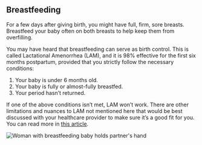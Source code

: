 ## Breastfeeding

For a few days after giving birth, you might have full, firm, sore breasts. Breastfeed your baby often on both breasts to help keep them from overfilling.

You may have heard that breastfeeding can serve as birth control. This is called Lactational Amenorrhea (LAM), and it is 98% effective for the first six months postpartum, provided that you strictly follow the necessary conditions: 

1. Your baby is under 6 months old. 
2. Your baby is fully or almost-fully breastfed.
3. Your period hasn’t returned. 

If one of the above conditions isn’t met, LAM won’t work. There are other limitations and nuances to LAM not mentioned here that would be best discussed with your healthcare provider to make sure it’s a good fit for you​. You can read more in [this article](https://myhealth.alberta.ca/sexual-reproductive-health/birth-control/natural-methods/lactation-amenorrhea).

![Woman with breastfeeding baby holds partner's hand](/images/couple_and_baby/cafe_holding_hands_baby_angle_closeup2.jpg)
